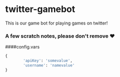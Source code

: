 # twitter-gamebot
This is our game bot for playing games on twitter!


### A few scratch notes, please don't remove :heart:

####config.vars
```python
{
        'apiKey': 'somevalue',
        'username': 'namevalue'
}
```
